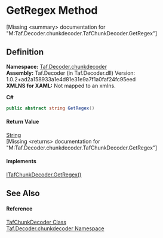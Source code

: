 # GetRegex Method


\[Missing &lt;summary&gt; documentation for "M:Taf.Decoder.chunkdecoder.TafChunkDecoder.GetRegex"\]



## Definition
**Namespace:** <a href="N_Taf_Decoder_chunkdecoder.md">Taf.Decoder.chunkdecoder</a>  
**Assembly:** Taf.Decoder (in Taf.Decoder.dll) Version: 1.0.2+ad2a158933a1e4d81e31e9a7f1a0faf24fc95eed  
**XMLNS for XAML:** Not mapped to an xmlns.

**C#**
``` C#
public abstract string GetRegex()
```



#### Return Value
<a href="https://learn.microsoft.com/dotnet/api/system.string" target="_blank" rel="noopener noreferrer">String</a>  
\[Missing &lt;returns&gt; documentation for "M:Taf.Decoder.chunkdecoder.TafChunkDecoder.GetRegex"\]

#### Implements
<a href="M_Taf_Decoder_chunkdecoder_ITafChunkDecoder_GetRegex.md">ITafChunkDecoder.GetRegex()</a>  


## See Also


#### Reference
<a href="T_Taf_Decoder_chunkdecoder_TafChunkDecoder.md">TafChunkDecoder Class</a>  
<a href="N_Taf_Decoder_chunkdecoder.md">Taf.Decoder.chunkdecoder Namespace</a>  
